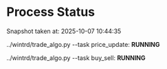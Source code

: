 # Process Status

Snapshot taken at: 2025-10-07 10:44:35

../wintrd/trade_algo.py --task price_update: **RUNNING**

../wintrd/trade_algo.py --task buy_sell: **RUNNING**

